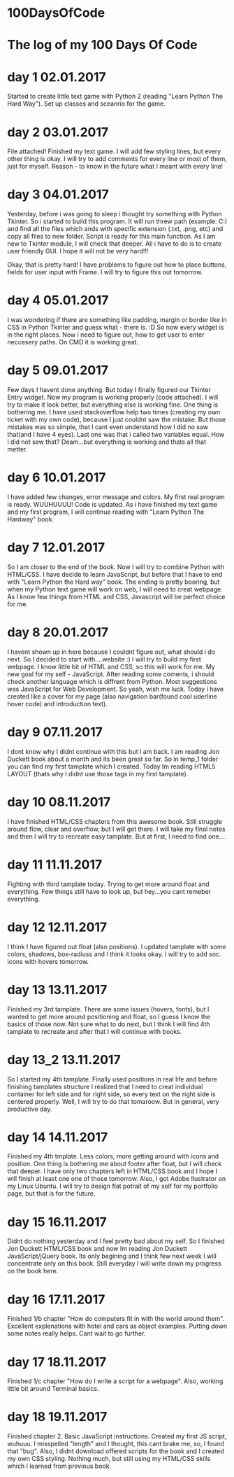 # 100DaysOfCode

# The log of my 100 Days Of Code

# day 1 02.01.2017
Started to create little text game with Python 2 (reading "Learn Python The Hard Way").
Set up classes and sceanrio for the game.

# day 2 03.01.2017
File attached!
Finished my text game. I will add few styling lines, but every other thing is okay.
I will try to add comments for every line or most of them, just for myself. Reason - to know in the future what I meant with every line! 

# day 3 04.01.2017
Yesterday, before i was going to sleep i thought try something with Python Tkinter. So i started to build this program.
It will run threw path (example: C:\) and find all the files which ands with specific extension (.txt, .png, etc) and copy all files to new folder.
Script is ready for this main function. As I am new to Tkinter module, I will check that deeper. All i have to do is to create user friendly GUI. I hope it will not be very hard!!!

Okay, that is pretty hard! I have problems to figure out how to place buttons, fields for user input with Frame.
I will try to figure this out tomorrow.

# day 4 05.01.2017

I was wondering if there are something like padding, margin or border like in CSS in Python Tkinter and guess what - there is. :D
So now every widget is in the right places. Now i need to figure out, how to get user to enter neccesery paths. On CMD it is working great.

# day 5 09.01.2017
Few days I havent done anything. But today I finally figured our Tkinter Entry widget. Now my program is working properly (code attached). I will try to make it look better, but everything else is working fine. One thing is bothering me. I have used stackoverflow help two times (creating my own ticket with my own code), because I just couldnt saw the mistake. But those mistakes was so simple, that I cant even understand how I did no saw that(and I have 4 eyes). Last one was that i called two variables equal. How i did not saw that? Deam...but everything is working and thats all that metter. 

# day 6 10.01.2017
I have added few changes, error message and colors. My first real program is ready. WUUHUUUU! Code is updated.
As i have finished my text game and my first program, I will continue reading with "Learn Python The Hardway" book.

# day 7 12.01.2017
So I am closer to the end of the book. Now I will try to combine Python with HTML/CSS. I have decide to learn JavaScript, but before that I have to end with "Learn Python the Hard way" book. The ending is pretty booring, but when my Python text game will work on web, I will need to creat webpage. As I know few things from HTML and CSS, Javascript will be perfect choice for me.

# day 8 20.01.2017
I havent shown up in here because I couldnt figure out, what should i do next. So I decided to start with....website :) I will try to build my first webpage. I know little bit of HTML and CSS, so this will work for me. My new goal for my self - JavaScript. After reading some coments, i should check another language which is diffrent from Python. Most suggestions was JavaScript for Web Development. So yeah, wish me luck. Today i have created like a cover for my page (also navigation bar(found cool uderline hover code) and introduction text).


# day 9 07.11.2017
I dont know why I didnt continue with this but I am back. I am reading Jon Duckett book about a month and its been great so far. So in temp_1 folder you can find my first tamplate which I created. Today Im reading HTML5 LAYOUT (thats why I didnt use those tags in my first tamplate).

# day 10 08.11.2017
I have finished HTML/CSS chapters from this awesome book. Still struggle around flow, clear and overflow, but I will get there. I will take my final notes and then I will try to recreate easy tamplate. But at first, I need to find one....

# day 11 11.11.2017
 Fighting with third tamplate today. Trying to get more around float and everything. Few things still have to look up, but hey...you cant remeber everything.
 
# day 12 12.11.2017
I think I have figured out float (also positions). I updated tamplate with some colors, shadows, box-radiuss and I think it looks okay. I will try to add soc. icons with hovers tomorrow.

# day 13 13.11.2017
Finished my 3rd tamplate. There are some issues (hovers, fonts), but I wanted to get more around positioning and float, so I guess I know the basics of those now. Not sure what to do next, but I think I will find 4th tamplate to recreate and after that I will continue with books.

# day 13_2 13.11.2017
So I started my 4th tamplate. Finally used positions in real life and before finishing tamplates structure I realized that I need to creat individual container for left side and for right side, so every text on the right side is centered properly. Well, I will try to do that tomaroow. But in general, very productive day.

# day 14 14.11.2017
Finished my 4th tmplate. Less colors, more getting around with icons and position. One thing is bothering me about footer after float, but I will check that deeper. I have only two chapters left in HTML/CSS book and I hope I will finish at least one one of those tomorrow. Also, I got Adobe Ilustrator on my Linux Ubuntu. I will try to design flat potrait of my self for my portfolio page, but that is for the future.

# day 15 16.11.2017
Didnt do nothing yesterday and I feel pretty bad about my self. So I finished Jon Duckett HTML/CSS book and now Im reading Jon Duckett JavaScript/jQuery book. Its only begining and I think few next week I will concentrate only on this book. Still everyday I will write down my progress on the book here.

# day 16 17.11.2017
Finished 1/b chapter "How do computers fit in with the world around them". Excellent explenations with hotel and cars as object examples. Putting down some notes really helps. Cant wait to go further.

# day 17 18.11.2017
Finished 1/c chapter "How do I write a script for a webpage". Also, working little bit around Terminal basics.

# day 18 19.11.2017
Finished chapter 2. Basic JavaScript instructions. Created my first JS script, wuhuuu. I misspelled "length" and I thought, this cant brake me, so, I found that "bug". Also, I didnt download offered scripts for the book and I created my own CSS styling. Nothing much, but still using my HTML/CSS skills which I learned from previous book.

